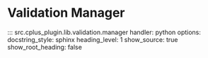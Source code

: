 # Validation Manager

::: src.cplus_plugin.lib.validation.manager
    handler: python
    options:
        docstring_style: sphinx
        heading_level: 1
        show_source: true
        show_root_heading: false
